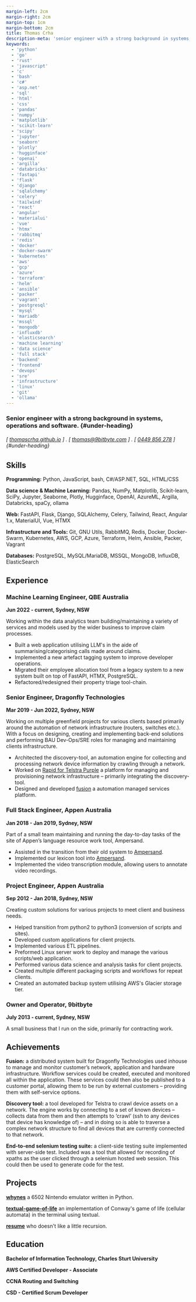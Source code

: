 ```yaml
---
margin-left: 2cm
margin-right: 2cm
margin-top: 1cm
margin-bottom: 2cm
title: Thomas Crha
description-meta: 'senior engineer with a strong background in systems, operations and software.'
keywords:
  - 'python'
  - 'go'
  - 'rust'
  - 'javascript'
  - 'c'
  - 'bash'
  - 'c#'
  - 'asp.net'
  - 'sql'
  - 'html'
  - 'css'
  - 'pandas'
  - 'numpy'
  - 'matplotlib'
  - 'scikit-learn'
  - 'scipy'
  - 'jupyter'
  - 'seaborn'
  - 'plotly'
  - 'hugginface'
  - 'openai'
  - 'argilla'
  - 'databricks'
  - 'fastapi'
  - 'flask'
  - 'django'
  - 'sqlalchemy'
  - 'celery'
  - 'tailwind'
  - 'react'
  - 'angular'
  - 'materialui'
  - 'vue'
  - 'htmx'
  - 'rabbitmq'
  - 'redis'
  - 'docker'
  - 'docker-swarm'
  - 'kubernetes'
  - 'aws'
  - 'gcp'
  - 'azure'
  - 'terraform'
  - 'helm'
  - 'ansible'
  - 'packer'
  - 'vagrant'
  - 'postgresql'
  - 'mysql'
  - 'mariadb'
  - 'mssql'
  - 'mongodb'
  - 'influxdb'
  - 'elasticsearch'
  - 'machine learning'
  - 'data science'
  - 'full stack'
  - 'backend'
  - 'frontend'
  - 'devops'
  - 'sre'
  - 'infrastructure'
  - 'linux'
  - 'git'
  - 'ollama'
---
```

### Senior engineer with a strong background in systems, operations and software. {#under-heading}
###### [ [thomascrha.github.io](https://github.com/thomascrha) ] . [ [thomas@9bitbyte.com](mailto:thomas@9bitbyte.com) ] . [ [0449 856 278](tel:0449856278) ] {#under-heading}
## Skills

**Programming:** Python, JavaScript, bash, C#/ASP.NET, SQL, HTML/CSS 

**Data science & Machine Learning:** Pandas, NumPy, Matplotlib, Scikit-learn, SciPy, Jupyter, Seaborne, Plotly, Hugginface, OpenAI, AzureML, Argilla, Databricks, spaCy, ollama

**Web:** FastAPI, Flask, Django, SQLAlchemy, Celery, Tailwind, React, Angular 1.x, MaterialUI, Vue, HTMX 

**Infrastructure and Tools:** Git, GNU Utils, RabbitMQ, Redis, Docker, Docker-Swarm, Kubernetes, AWS, GCP, Azure, Terraform, Helm, Ansible, Packer, Vagrant

**Databases:** PostgreSQL, MySQL/MariaDB, MSSQL, MongoDB, InfluxDB, ElasticSearch


## Experience

### Machine Learning Engineer, QBE Australia 

**Jun 2022 - current, Sydney, NSW**

Working within the data analytics team building/maintaining a variety of services and models used by the wider business to improve claim processes. 

- Built a web application utilising LLM's in the aide of summarising/categorising calls made around claims.
- Implemented a new artefact tagging system to improve developer operations.
- Migrated their employee allocation tool from a legacy system to a new system built on top of FastAPI, HTMX, PostgreSQL.
- Refactored/redesigned their property triage tool-chain.

### Senior Engineer, Dragonfly Technologies 

**Mar 2019 - Jun 2022, Sydney, NSW**

Working on multiple greenfield projects for various clients based primarily around the automation of network infrastructure (routers, switches etc.). With a focus on designing, creating and implementing back-end solutions and performing BAU Dev-Ops/SRE roles for managing and maintaining clients infrastructure.

- Architected the discovery-tool, an automation engine for collecting and processing network device information by crawling through a network.
- Worked on [Rapid for Telstra Purple](https://www.dragonflytechnologies.com/case-studies/telstra-rapid#) a platform for managing and provisioning network infrastructure – primarily integrating the discovery-tool.
- Designed and developed [fusion](https://www.dragonflytechnologies.com/services/automated-managed-services) a automation managed services platform. 

### Full Stack Engineer, Appen Australia

**Jan 2018 - Jan 2019, Sydney, NSW**

Part of a small team maintaining and running the day-to-day tasks of the site of Appen’s language resource work tool, Ampersand.

- Assisted in the transition from their old system to [Ampersand](https://success.appen.com/hc/en-us/articles/360049566731-Guide-to-Running-an-Audio-Transcription-Job).
- Implemented our lexicon tool into [Ampersand](https://success.appen.com/hc/en-us/articles/360049566731-Guide-to-Running-an-Audio-Transcription-Job).
- Implemented the video transcription module, allowing users to annotate video recordings. 

### Project Engineer, Appen Australia

**Sep 2012 - Jan 2018, Sydney, NSW**

Creating custom solutions for various projects to meet client and business needs.

- Helped transition from python2 to python3 (conversion of scripts and sites).
- Developed custom applications for client projects.
- Implemented various ETL pipelines.
- Preformed Linux server work to deploy and manage the various scripts/web application.
- Performed various data science and analysis tasks for client projects.
- Created multiple different packaging scripts and workflows for repeat clients.
- Created an automated backup system utilising AWS's Glacier storage tier.

### Owner and Operator, 9bitbyte

**July 2013 - current, Sydney, NSW**

A small business that I run on the side, primarily for contracting work.

## Achievements

**Fusion:** a distributed system built for Dragonfly Technologies used inhouse to manage and monitor customer’s network, application and hardware infrastructure. Workflow services could be created, executed and monitored all within the application. These services could then also be published to a customer portal, allowing them to be run by external customers – providing them with self-service options.

**Discovery tool:** a tool developed for Telstra to crawl  device assets on a network. The engine works by connecting to a set of known devices – collects data from them and then attempts to ‘crawl’ (ssh to any devices that device has knowledge of) – and in doing so is able to traverse a complex network structure to find all devices that are currently connected to that network.

**End-to-end selenium testing suite:** a client-side testing suite implemented with server-side test. Included was a tool that allowed for recording of xpaths as the user clicked through a selenium hosted web session. This could then be used to generate code for the test. 

## Projects 

**[whynes](https://github.com/thomascrha/whynes)** a 6502 Nintendo emulator written in Python.

**[textual-game-of-life](https://github.com/thomascrha/textual-game-of-life)** an implementation of Conway's game of life (cellular automata) in the terminal using textual.

**[resume](https://github.com/thomascrha/resume)** who doesn't like a little recursion.

## Education

**Bachelor of Information Technology, Charles Sturt University**

**AWS Certified Developer - Associate**

**CCNA Routing and Switching**

**CSD - Certified Scrum Developer**

